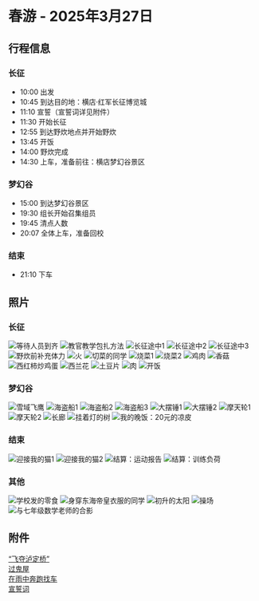 # 春游 - 2025年3月27日

## 行程信息
### 长征
- 10:00 出发
- 10:45 到达目的地：横店·红军长征博览城
- 11:10 宣誓（宣誓词详见附件）
- 11:30 开始长征
- 12:55 到达野炊地点并开始野炊
- 13:45 开饭
- 14:00 野炊完成
- 14:30 上车，准备前往：横店梦幻谷景区
### 梦幻谷
- 15:00 到达梦幻谷景区
- 19:30 组长开始召集组员
- 19:45 清点人数
- 20:07 全体上车，准备回校
### 结束
- 21:10 下车

## 照片
### 长征
![等待人员到齐](./IMG_20250327_110317.jpg "等待人员到齐")
![教官教学包扎方法](./IMG_20250327_115421.jpg "教官教学包扎方法")
![长征途中1](./IMG_20250327_121607.jpg "长征途中1")
![长征途中2](./IMG_20250327_123010.jpg "长征途中2")
![长征途中3](./IMG_20250327_123233.jpg "长征途中3")
![野炊前补充体力](./IMG_20250327_125634.jpg "野炊前补充体力")
![火](./IMG_20250327_130558.jpg "火")
![切菜的同学](./IMG_20250327_130703.jpg "切菜的同学")
![烧菜1](./IMG_20250327_130723.jpg "烧菜1")
![烧菜2](./IMG_20250327_133037.jpg "烧菜2")
![鸡肉](./IMG_20250327_130911.jpg "鸡肉")
![香菇](./IMG_20250327_132334.jpg "香菇")
![西红柿炒鸡蛋](./IMG_20250327_133728.jpg "西红柿炒鸡蛋")
![西兰花](./IMG_20250327_133733.jpg "西兰花")
![土豆片](./IMG_20250327_134642.jpg "土豆片")
![肉](./IMG_20250327_135703.jpg "肉")
![开饭](./IMG_20250327_134906.jpg "开饭")
### 梦幻谷
![雪域飞鹰](./IMG_20250327_151931.jpg "雪域飞鹰")
![海盗船1](./IMG_20250327_155505.jpg "海盗船1")
![海盗船2](./IMG_20250327_155536.jpg "海盗船2")
![海盗船3](./IMG_20250327_155559.jpg "海盗船3")
![大摆锤1](./IMG_20250327_172416.jpg "大摆锤1")
![大摆锤2](./IMG_20250327_172419.jpg "大摆锤2")
![摩天轮1](./IMG_20250327_172512.jpg "摩天轮1")
![摩天轮2](./IMG_20250327_172754.jpg "摩天轮2")
![长廊](./IMG_20250327_181839.jpg "长廊")
![挂着灯的树](./IMG_20250327_181939.jpg "挂着灯的树")
![我的晚饭：20元的凉皮](./IMG_20250327_184747.jpg "我的晚饭：20元的凉皮")
### 结束
![迎接我的猫1](./IMG_20250327_212217.jpg "迎接我的猫1")
![迎接我的猫2](./IMG_20250327_212230.jpg "迎接我的猫2")
![结算：运动报告](./1743089352064.jpg "结算：运动报告")
![结算：训练负荷](./Screenshot_20250327_232951_edit_872217075593366.jpg "结算：训练负荷")
### 其他
![学校发的零食](./IMG_20250327_091446.jpg "学校发的零食")
![身穿东海帝皇衣服的同学](./IMG_20250327_105809.jpg "身穿东海帝皇衣服的同学")
![初升的太阳](./IMG_20250327_062215.jpg "初升的太阳")
![操场](./IMG_20250327_062819.jpg "操场")
![与七年级数学老师的合影](./IMG_20250327_152507.jpg "与七年级数学老师的合影")

## 附件
<a href="./VID_20250327_122341.mp4">“飞夺泸定桥”</a>  
<a href="./VID_20250327_184005.mp4">过鬼屋</a>  
<a href="./VID_20250327_195942.mp4">在雨中奔跑找车</a>  
<a href="./宣誓词.docx">宣誓词</a>
